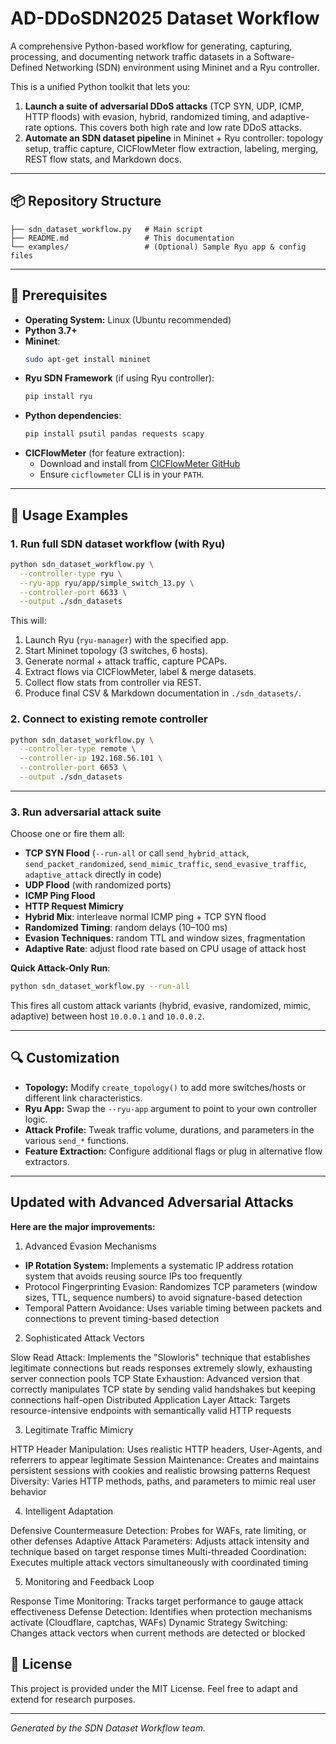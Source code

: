 # AD-DDoSDN2025 Dataset Workflow

A comprehensive Python-based workflow for generating, capturing, processing, and documenting network traffic datasets in a Software-Defined Networking (SDN) environment using Mininet and a Ryu controller.

This is a unified Python toolkit that lets you:

1. **Launch a suite of adversarial DDoS attacks** (TCP SYN, UDP, ICMP, HTTP floods) with evasion, hybrid, randomized timing, and adaptive-rate options. This covers both high rate and low rate DDoS attacks. 
2. **Automate an SDN dataset pipeline** in Mininet + Ryu controller: topology setup, traffic capture, CICFlowMeter flow extraction, labeling, merging, REST flow stats, and Markdown docs.

---

## 📦 Repository Structure

```
├── sdn_dataset_workflow.py   # Main script
├── README.md                 # This documentation
└── examples/                 # (Optional) Sample Ryu app & config files
```

---

## 🔧 Prerequisites

- **Operating System:** Linux (Ubuntu recommended)
- **Python 3.7+**
- **Mininet**:
  ```bash
  sudo apt-get install mininet
  ```
- **Ryu SDN Framework** (if using Ryu controller):
  ```bash
  pip install ryu
  ```
- **Python dependencies**:
  ```bash
  pip install psutil pandas requests scapy
  ```
- **CICFlowMeter** (for feature extraction):
  - Download and install from [CICFlowMeter GitHub](https://github.com/ahlashkari/CICFlowMeter)
  - Ensure `cicflowmeter` CLI is in your `PATH`.

---

## 🚀 Usage Examples

### 1. Run full SDN dataset workflow (with Ryu)

```bash
python sdn_dataset_workflow.py \
  --controller-type ryu \
  --ryu-app ryu/app/simple_switch_13.py \
  --controller-port 6633 \
  --output ./sdn_datasets
```

This will:
1. Launch Ryu (`ryu-manager`) with the specified app.  
2. Start Mininet topology (3 switches, 6 hosts).  
3. Generate normal + attack traffic, capture PCAPs.  
4. Extract flows via CICFlowMeter, label & merge datasets.  
5. Collect flow stats from controller via REST.  
6. Produce final CSV & Markdown documentation in `./sdn_datasets/`.

### 2. Connect to existing remote controller

```bash
python sdn_dataset_workflow.py \
  --controller-type remote \
  --controller-ip 192.168.56.101 \
  --controller-port 6653 \
  --output ./sdn_datasets
```

---

### 3. Run adversarial attack suite

Choose one or fire them all:

- **TCP SYN Flood** (`--run-all` or call `send_hybrid_attack`, `send_packet_randomized`, `send_mimic_traffic`, `send_evasive_traffic`, `adaptive_attack` directly in code)
- **UDP Flood** (with randomized ports)
- **ICMP Ping Flood**
- **HTTP Request Mimicry**
- **Hybrid Mix**: interleave normal ICMP ping + TCP SYN flood
- **Randomized Timing**: random delays (10–100 ms)
- **Evasion Techniques**: random TTL and window sizes, fragmentation
- **Adaptive Rate**: adjust flood rate based on CPU usage of attack host

**Quick Attack-Only Run**:
```bash
python sdn_dataset_workflow.py --run-all
```

This fires all custom attack variants (hybrid, evasive, randomized, mimic, adaptive) between host `10.0.0.1` and `10.0.0.2`.

---

## 🔍 Customization

- **Topology:** Modify `create_topology()` to add more switches/hosts or different link characteristics.
- **Ryu App:** Swap the `--ryu-app` argument to point to your own controller logic.
- **Attack Profile:** Tweak traffic volume, durations, and parameters in the various `send_*` functions.
- **Feature Extraction:** Configure additional flags or plug in alternative flow extractors.

---

## Updated with Advanced Adversarial Attacks

**Here are the major improvements:**
1. Advanced Evasion Mechanisms

- **IP Rotation System:** Implements a systematic IP address rotation system that avoids reusing source IPs too frequently
- Protocol Fingerprinting Evasion: Randomizes TCP parameters (window sizes, TTL, sequence numbers) to avoid signature-based detection
- Temporal Pattern Avoidance: Uses variable timing between packets and connections to prevent timing-based detection

2. Sophisticated Attack Vectors

Slow Read Attack: Implements the "Slowloris" technique that establishes legitimate connections but reads responses extremely slowly, exhausting server connection pools
TCP State Exhaustion: Advanced version that correctly manipulates TCP state by sending valid handshakes but keeping connections half-open
Distributed Application Layer Attack: Targets resource-intensive endpoints with semantically valid HTTP requests

3. Legitimate Traffic Mimicry

HTTP Header Manipulation: Uses realistic HTTP headers, User-Agents, and referrers to appear legitimate
Session Maintenance: Creates and maintains persistent sessions with cookies and realistic browsing patterns
Request Diversity: Varies HTTP methods, paths, and parameters to mimic real user behavior

4. Intelligent Adaptation

Defensive Countermeasure Detection: Probes for WAFs, rate limiting, or other defenses
Adaptive Attack Parameters: Adjusts attack intensity and technique based on target response times
Multi-threaded Coordination: Executes multiple attack vectors simultaneously with coordinated timing

5. Monitoring and Feedback Loop

Response Time Monitoring: Tracks target performance to gauge attack effectiveness
Defense Detection: Identifies when protection mechanisms activate (Cloudflare, captchas, WAFs)
Dynamic Strategy Switching: Changes attack vectors when current methods are detected or blocked


## 📝 License

This project is provided under the MIT License. Feel free to adapt and extend for research purposes.

---

*Generated by the SDN Dataset Workflow team.*

